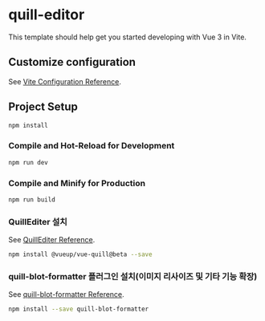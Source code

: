# quill-editor

This template should help get you started developing with Vue 3 in Vite.

## Customize configuration

See [Vite Configuration Reference](https://vitejs.dev/config/).

## Project Setup

```sh
npm install
```

### Compile and Hot-Reload for Development

```sh
npm run dev
```

### Compile and Minify for Production

```sh
npm run build
```

### QuillEditer 설치
See [QuillEditer Reference](https://vueup.github.io/vue-quill/).
```sh
npm install @vueup/vue-quill@beta --save
```

### quill-blot-formatter 플러그인 설치(이미지 리사이즈 및 기타 기능 확장)
See [quill-blot-formatter Reference](https://github.com/Fandom-OSS/quill-blot-formatter).
```sh
npm install --save quill-blot-formatter
```